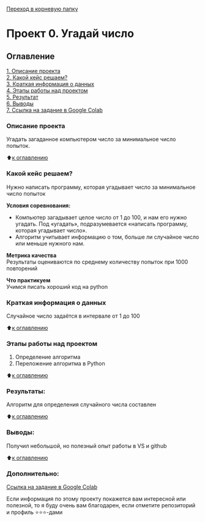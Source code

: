 
[Переход  в корневую папку](https://github.com/Cherant1976/sf_data_science/tree/main)

# Проект 0. Угадай число

## Оглавление  
[1. Описание проекта](https://github.com/Cherant1976/sf_data_science/tree/main/Project0/README.md#Описание-проекта)  
[2. Какой кейс решаем?](https://github.com/Cherant1976/sf_data_science/tree/main/Project0/README.md#Какой-кейс-решаем)  
[3. Краткая информация о данных](https://github.com/Cherant1976/sf_data_science/tree/main/Project0/README.md#Краткая-информация-о-данных)  
[4. Этапы работы над проектом](https://github.com/Cherant1976/sf_data_science/tree/main/Project0/README.md#Этапы-работы-над-проектом)  
[5. Результат](https://github.com/Cherant1976/sf_data_science/tree/main/Project0/README.md#Результат)    
[6. Выводы](https://github.com/Cherant1976/sf_data_science/tree/main/Project0/README.md#Выводы)  
[7. Ссылка на задание в Google Colab](https://github.com/Cherant1976/sf_data_science/tree/main/Project0/README.md#Дополнительно)


### Описание проекта    
Угадать загаданное компьютером число за минимальное число попыток.

:arrow_up:[к оглавлению](https://github.com/Cherant1976/sf_data_science/tree/main/Project0/README.md#Оглавление)


### Какой кейс решаем?    
Нужно написать программу, которая угадывает число за минимальное число попыток

**Условия соревнования:**  
- Компьютер загадывает целое число от 1 до 100, и нам его нужно угадать. Под «угадать», подразумевается «написать программу, которая угадывает число».
- Алгоритм учитывает информацию о том, больше ли случайное число или меньше нужного нам.

**Метрика качества**     
Результаты оцениваются по среднему количеству попыток при 1000 повторений

**Что практикуем**     
Учимся писать хороший код на python


### Краткая информация о данных
Случайное число задаётся в интервале от 1 до 100
  
:arrow_up:[к оглавлению](https://github.com/Cherant1976/sf_data_science/tree/main/Project0/README.md#Оглавление)


### Этапы работы над проектом  
1. Определение алгоритма
2. Переложение алгоритма в Python

:arrow_up:[к оглавлению](https://github.com/Cherant1976/sf_data_science/tree/main/Project0/README.md#Оглавление)


### Результаты:  
Алгоритм для определения случайного числа составлен

:arrow_up:[к оглавлению](https://github.com/Cherant1976/sf_data_science/tree/main/Project0/README.md#Оглавление)


### Выводы:  
Получил небольшой, но полезный опыт работы в VS и github

:arrow_up:[к оглавлению](https://github.com/Cherant1976/sf_data_science/tree/main/Project0/README.md#Оглавление)

### Дополнительно:
[Ссылка на задание в Google Colab](https://colab.research.google.com/drive/1tmaWjLUpjyaOwoCygKRAtR92b9py1lBb?usp=sharing)

Если информация по этому проекту покажется вам интересной или полезной, то я буду очень вам благодарен, если отметите репозиторий и профиль ⭐️⭐️⭐️-дами